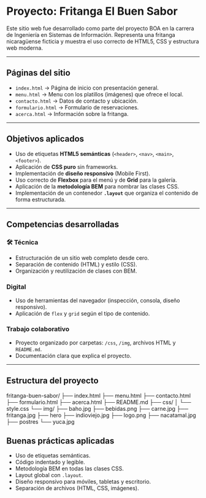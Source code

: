 # Proyecto: Fritanga El Buen Sabor

Este sitio web fue desarrollado como parte del proyecto BOA en la carrera de Ingeniería en Sistemas de Información. Representa una fritanga nicaragüense ficticia y muestra el uso correcto de HTML5, CSS y estructura web moderna.

---

## Páginas del sitio

- `index.html` → Página de inicio con presentación general.
- `menu.html` → Menu con los platillos (imágenes) que ofrece el local.
- `contacto.html` → Datos de contacto y ubicación.
- `formulario.html` → Formulario de reservaciones.
- `acerca.html` → Información sobre la fritanga.

---

## Objetivos aplicados

- Uso de etiquetas **HTML5 semánticas** (`<header>`, `<nav>`, `<main>`, `<footer>`).
- Aplicación de **CSS puro** sin frameworks.
- Implementación de **diseño responsivo** (Mobile First).
- Uso correcto de **Flexbox** para el menú y de **Grid** para la galería.
- Aplicación de la **metodología BEM** para nombrar las clases CSS.
- Implementación de un contenedor **`.layout`** que organiza el contenido de forma estructurada.

---

## Competencias desarrolladas

### 🛠 Técnica
- Estructuración de un sitio web completo desde cero.
- Separación de contenido (HTML) y estilo (CSS).
- Organización y reutilización de clases con BEM.

### Digital
- Uso de herramientas del navegador (inspección, consola, diseño responsivo).
- Aplicación de `flex` y `grid` según el tipo de contenido.

### Trabajo colaborativo
- Proyecto organizado por carpetas: `/css`, `/img`, archivos HTML y `README.md`.
- Documentación clara que explica el proyecto.

---

## Estructura del proyecto

fritanga-buen-sabor/
├── index.html
├── menu.html
├── contacto.html
├── formulario.html
├── acerca.html
├── README.md
├── css/
│ └── style.css
└── img/
├── baho.jpg
├── bebidas.png
├── carne.jpg
├── fritanga.jpg
├── hero
├── indioviejo.jpg
├── logo.png
├── nacatamal.jpg
├── postres
└── yuca.jpg


## Buenas prácticas aplicadas

- Uso de etiquetas semánticas.
- Código indentado y legible.
- Metodología BEM en todas las clases CSS.
- Layout global con `.layout`.
- Diseño responsivo para móviles, tabletas y escritorio.
- Separación de archivos (HTML, CSS, imágenes).

